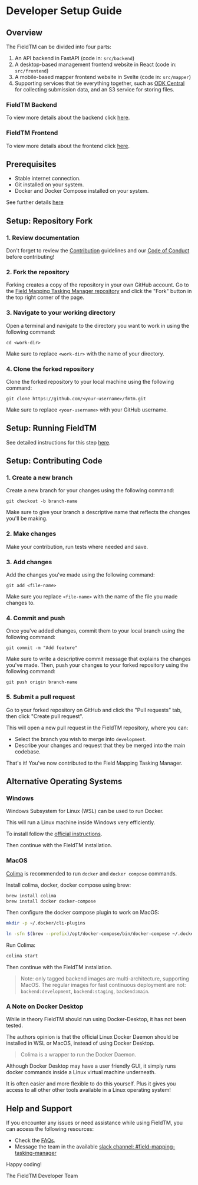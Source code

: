 # Developer Setup Guide

## Overview

The FieldTM can be divided into four parts:

1. An API backend in FastAPI (code in: `src/backend`)
2. A desktop-based management frontend website in React (code in: `src/frontend`)
3. A mobile-based mapper frontend website in Svelte (code in: `src/mapper`)
4. Supporting services that tie everything together, such as [ODK Central][1]
   for collecting submission data, and an S3 service for storing files.

### FieldTM Backend

To view more details about the backend click [here][2].

### FieldTM Frontend

To view more details about the frontend click [here][3].

## Prerequisites

- Stable internet connection.
- Git installed on your system.
- Docker and Docker Compose installed on your system.

See further details [here][4]

## Setup: Repository Fork

### 1. Review documentation

Don't forget to review the [Contribution][5]
guidelines and our [Code of Conduct][6]
before contributing!

### 2. Fork the repository

Forking creates a copy of the repository in your own GitHub account.
Go to the
[Field Mapping Tasking Manager repository][7]
and click the "Fork" button in the top right corner of the page.

### 3. Navigate to your working directory

Open a terminal and navigate to the directory you want to work in using the
following command:

`cd <work-dir>`

Make sure to replace `<work-dir>` with the name of your directory.

### 4. Clone the forked repository

Clone the forked repository to your local machine using the following command:

`git clone https://github.com/<your-username>/fmtm.git`

Make sure to replace `<your-username>` with your GitHub username.

## Setup: Running FieldTM

See detailed instructions for this step [here][8].

## Setup: Contributing Code

### 1. Create a new branch

Create a new branch for your changes using the following command:

`git checkout -b branch-name`

Make sure to give your branch a descriptive name that reflects the changes
you'll be making.

### 2. Make changes

Make your contribution, run tests where needed and save.

### 3. Add changes

Add the changes you've made using the following command:

`git add <file-name>`

Make sure you replace `<file-name>` with the name of the file you made changes
to.

### 4. Commit and push

Once you've added changes, commit them to your local branch using the following
command:

`git commit -m "Add feature"`

Make sure to write a descriptive commit message that explains the changes you've
made. Then, push your changes to your forked repository using the following
command:

`git push origin branch-name`

### 5. Submit a pull request

Go to your forked repository on GitHub and click the "Pull requests" tab,
then click "Create pull request".

This will open a new pull request in the FieldTM repository, where you can:

- Select the branch you wish to merge into `development`.
- Describe your changes and request that they be merged into the main codebase.

That's it! You've now contributed to the Field Mapping Tasking Manager.

## Alternative Operating Systems

### Windows

Windows Subsystem for Linux (WSL) can be used to run Docker.

This will run a Linux machine inside Windows very efficiently.

To install follow the
[official instructions][11].

Then continue with the FieldTM installation.

### MacOS

[Colima][12] is recommended
to run `docker` and `docker compose` commands.

Install colima, docker, docker compose using brew:

```sh
brew install colima
brew install docker docker-compose
```

Then configure the docker compose plugin to work on MacOS:

```sh
mkdir -p ~/.docker/cli-plugins

ln -sfn $(brew --prefix)/opt/docker-compose/bin/docker-compose ~/.docker/cli-plugins/docker-compose
```

Run Colima:

```sh
colima start
```

Then continue with the FieldTM installation.

> Note: only tagged backend images are multi-architecture, supporting
> MacOS. The regular images for fast continuous deployment are not:
> `backend:development`, `backend:staging`, `backend:main`.

### A Note on Docker Desktop

While in theory FieldTM should run using Docker-Desktop, it has not
been tested.

The authors opinion is that the official Linux Docker Daemon
should be installed in WSL or MacOS, instead of using Docker Desktop.

> Colima is a wrapper to run the Docker Daemon.

Although Docker Desktop may have a user friendly GUI, it simply
runs docker commands inside a Linux virtual machine underneath.

It is often easier and more flexible to do this yourself.
Plus it gives you access to all other other tools available
in a Linux operating system!

## Help and Support

If you encounter any issues or need assistance while using FieldTM, you can access
the following resources:

- Check the [FAQs][9].
- Message the team in the available
  [slack channel: #field-mapping-tasking-manager][10]

Happy coding!

The FieldTM Developer Team

[1]: https://docs.getodk.org/central-intro
[2]: https://docs.fmtm.dev/dev/Backend
[3]: https://docs.fmtm.dev/dev/Frontend
[4]: https://docs.fmtm.dev/INSTALL/#software-requirements
[5]: https://docs.fmtm.dev/CONTRIBUTING
[6]: https://docs.hotosm.org/code-of-conduct
[7]: https://github.com/hotosm/fmtm
[8]: https://docs.fmtm.dev/INSTALL/#setup-your-local-environment
[9]: https://docs.fmtm.dev/faq
[10]: https://hotosm.slack.com/archives/C04PCBFDEGN
[11]: https://learn.microsoft.com/en-us/windows/wsl/install "official instructions"
[12]: https://github.com/abiosoft/colima "Colima"
